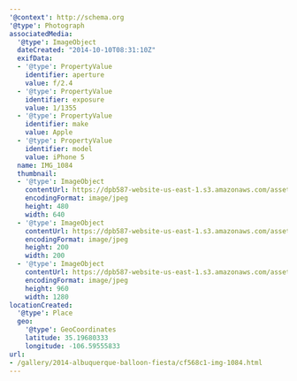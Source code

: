 ```yaml
---
'@context': http://schema.org
'@type': Photograph
associatedMedia:
  '@type': ImageObject
  dateCreated: "2014-10-10T08:31:10Z"
  exifData:
  - '@type': PropertyValue
    identifier: aperture
    value: f/2.4
  - '@type': PropertyValue
    identifier: exposure
    value: 1/1355
  - '@type': PropertyValue
    identifier: make
    value: Apple
  - '@type': PropertyValue
    identifier: model
    value: iPhone 5
  name: IMG_1084
  thumbnail:
  - '@type': ImageObject
    contentUrl: https://dpb587-website-us-east-1.s3.amazonaws.com/asset/gallery/2014-albuquerque-balloon-fiesta/cf568c1-img-1084~640w.jpg
    encodingFormat: image/jpeg
    height: 480
    width: 640
  - '@type': ImageObject
    contentUrl: https://dpb587-website-us-east-1.s3.amazonaws.com/asset/gallery/2014-albuquerque-balloon-fiesta/cf568c1-img-1084~200x200.jpg
    encodingFormat: image/jpeg
    height: 200
    width: 200
  - '@type': ImageObject
    contentUrl: https://dpb587-website-us-east-1.s3.amazonaws.com/asset/gallery/2014-albuquerque-balloon-fiesta/cf568c1-img-1084~1280.jpg
    encodingFormat: image/jpeg
    height: 960
    width: 1280
locationCreated:
  '@type': Place
  geo:
    '@type': GeoCoordinates
    latitude: 35.19680333
    longitude: -106.59555833
url:
- /gallery/2014-albuquerque-balloon-fiesta/cf568c1-img-1084.html
---
```

